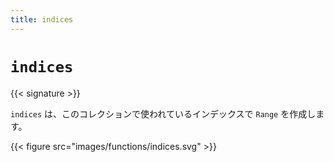 ```yaml
---
title: indices
---
```


# `indices`

{{< signature >}}

`indices` は、このコレクションで使われているインデックスで `Range` を作成します。

{{< figure src="images/functions/indices.svg" >}}
